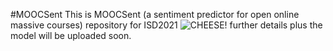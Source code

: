 #MOOCSent
This is MOOCSent (a sentiment predictor for open online massive courses) repository for ISD2021
![CHEESE!](https://iili.io/stwcml.png)
further details plus the model will be uploaded soon. 

